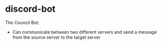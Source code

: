 # discord-bot

The Council Bot: 

- Can communicate between two different servers and send a message from the source server to the target server
